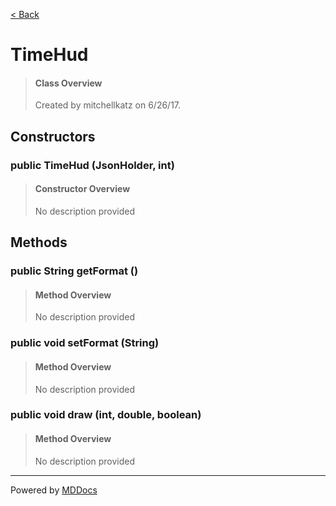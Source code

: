 [< Back](README.md)
# TimeHud #
>#### Class Overview ####
>Created by mitchellkatz on 6/26/17.
## Constructors ##
### public TimeHud (JsonHolder, int) ###
>#### Constructor Overview ####
>No description provided
>
## Methods ##
### public String getFormat () ###
>#### Method Overview ####
>No description provided
>
### public void setFormat (String) ###
>#### Method Overview ####
>No description provided
>
### public void draw (int, double, boolean) ###
>#### Method Overview ####
>No description provided
>

---
Powered by [MDDocs](https://github.com/VRCube/MDDocs)